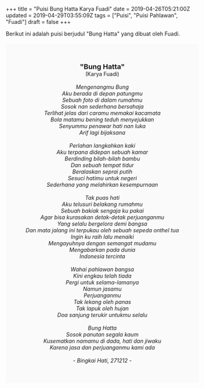 +++
title = "Puisi Bung Hatta Karya Fuadi"
date = 2019-04-26T05:21:00Z
updated = 2019-04-29T03:55:09Z
tags = ["Puisi", "Puisi Pahlawan", "Fuadi"]
draft = false
+++

<div dir="ltr" style="text-align: left;" trbidi="on"><div dir="ltr" style="text-align: left;" trbidi="on"><div style="text-align: justify;">Berikut ini adalah puisi berjudul "Bung Hatta" yang dibuat oleh Fuadi.</div><br /><div style="background: #FAFAFA; font-size: 14px; height: auto; margin: 0 auto; padding: 50px; text-align: center; width: auto;"><span style="font-size: 18px;"><b>"Bung Hatta"</b></span><br />(Karya Fuadi)<br /><br /><i>Mengenangmu Bung<br />Aku berada di depan patungmu<br />Sebuah foto di dalam rumahmu<br />Sosok nan sederhana bersahaja<br />Terlihat jelas dari caramu memakai kacamata<br />Bola matamu bening teduh menyejukkan<br />Senyummu penawar hati nan luka<br />Arif lagi bijaksana<br /><br />Perlahan langkahkan kaki<br />Aku terpana didepan sebuah kamar<br />Berdinding bilah-bilah bambu<br />Dan sebuah tempat tidur<br />Beralaskan seprai putih<br />Sesuci hatimu untuk negeri<br />Sederhana yang melahirkan kesempurnaan<br /><br />Tak puas hati<br />Aku telusuri belakang rumahmu<br />Sebuah bakiak sengaja ku pakai<br />Agar bisa kurasakan detak-detak perjuanganmu<br />Yang selalu bergelora demi bangsa<br />Dan mata jalang ini terpukau oleh sebuah sepeda onthel tua<br />Ingin ku raih lalu menaiki<br />Mengayuhnya dengan semangat mudamu<br />Mengabarkan pada dunia<br />Indonesia tercinta<br /><br />Wahai pahlawan bangsa<br />Kini engkau telah tiada<br />Pergi untuk selama-lamanya<br />Namun jasamu<br />Perjuanganmu<br />Tak lekang oleh panas<br />Tak lapuk oleh hujan<br />Doa sanjung terukir untukmu selalu <br /><br />Bung Hatta<br />Sosok panutan segala kaum<br />Kusematkan namamu di dada, hati dan jiwaku<br />Karena jasa dan perjuanganmu kami ada<br /><br />- Bingkai Hati, 271212 -</i> </div></div></div>
